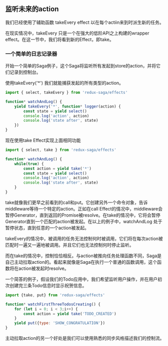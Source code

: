 ## 监听未来的action

我们已经使用了辅助函数 takeEvery effect 以在每个actiin来到时派生新的任务。

在现实情况中，takeEvery 只是一个在强大的低阶API之上构建的wrapper  effect。在这一节中，我们将看到新的Effect，即take。

### 一个简单的日志记录器

开始一个简单的Saga例子，这个Saga将监听所有发起到store的action，并将它们记录到控制台。

使用takeEvery('*') 我们就能捕获发起的所有类型的action。

```javascript
import { select, takeEvery } from 'redux-saga/effects'

function* watchAndLog() {
    yield takeEvery('*', function* logger(action) {
        const state = yield select()
        console.log('action', action)
        console.log('state after', state)
    })
}
```

现在使用take Effect实现上面相同功能

```javascript
import { select, take } from 'redux-saga/effects'

function* watchAndLog() {
    while(true) {
        const action = yield take('*')
        const state = yield select()
        console.log('action', action)
        console.log('state after', state)
    }
}
```

take就像我们更早之前看到的call和put。它创建另外一个命令对象，告诉middleware等待一个特定的action。正如在call Effect的情况中，middleware会暂停Generator，直到返回的Promise被resolve。在take的情况中，它将会暂停Generator直到一个匹配的action被发起。在以上的例子中，watchAndLog 处于暂停状态，直到任意的一个action被发起。

takeEvery的情况中，被调用的任务无法控制何时被调用，它们将在每次action被匹配时一遍又一遍地被调用。并且它们也无法控制何时停止监听。

而在take的情况中，控制恰恰相反。与action被推向任务处理函数不同，Saga是自己主动拉取action的。看起来就像是Saga在执行一个普通的函数调用，这个函数将在action被发起时resolve。

一个简答的例子，假设我们的Todo应用中，我们希望监听用户操作，并在用户初次创建完三条Todo信息时显示祝贺信息。

```javascript
import {take, put} from 'redux-saga/effects'

function* watchFirstThreeTodosCreating() {
    for (let i = 0; i < 3;i++) {
        const action = yield take('TODO_CREATED')
    }
    yield put({type: 'SHOW_CONGRATULATION'})
}
```

主动拉取action的另一个好处是我们可以使用熟悉的同步风格描述我们的控制流。